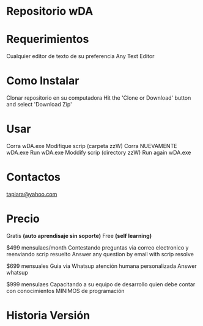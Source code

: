 # Repositorio wDA


# Requerimientos
Cualquier editor de texto de su preferencia
Any Text Editor


# Como Instalar
Clonar repositorio en su computadora
Hit the 'Clone or Download' button and select 'Download Zip'


# Usar
Corra wDA.exe
Modifique scrip (carpeta zzW) 
Corra NUEVAMENTE wDA.exe
Run wDA.exe
Moddify scrip (directory zzW)
Run again wDA.exe



# Contactos
tapiara@yahoo.com


# Precio
Gratis **(auto aprendisaje sin soporte)**
Free **(self learning)**

$499 mensulaes/month 
Contestando preguntas via correo electronico y reenviando scrip resuelto
Answer any question by email with scrip resolve

$699 mensuales
Guia via Whatsup atención humana personalizada
Answer whatsup


$999 mensulaes
Capacitando a su equipo de desarrollo quien debe contar con conocimientos MINIMOS de programación


# Historia Versión
